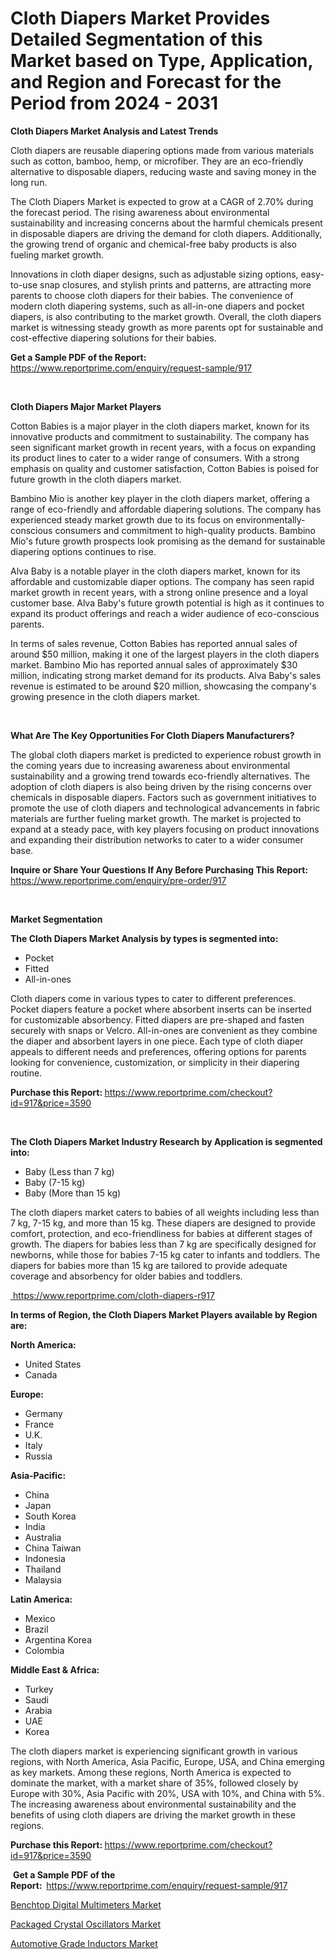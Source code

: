 <p><h1>Cloth Diapers Market Provides Detailed Segmentation of this Market based on Type, Application, and Region and Forecast for the Period from 2024 - 2031</h1></p><p><strong>Cloth Diapers Market Analysis and Latest Trends</strong></p>
<p><p>Cloth diapers are reusable diapering options made from various materials such as cotton, bamboo, hemp, or microfiber. They are an eco-friendly alternative to disposable diapers, reducing waste and saving money in the long run.</p><p>The Cloth Diapers Market is expected to grow at a CAGR of 2.70% during the forecast period. The rising awareness about environmental sustainability and increasing concerns about the harmful chemicals present in disposable diapers are driving the demand for cloth diapers. Additionally, the growing trend of organic and chemical-free baby products is also fueling market growth.</p><p>Innovations in cloth diaper designs, such as adjustable sizing options, easy-to-use snap closures, and stylish prints and patterns, are attracting more parents to choose cloth diapers for their babies. The convenience of modern cloth diapering systems, such as all-in-one diapers and pocket diapers, is also contributing to the market growth. Overall, the cloth diapers market is witnessing steady growth as more parents opt for sustainable and cost-effective diapering solutions for their babies.</p></p>
<p><strong>Get a Sample PDF of the Report:&nbsp;</strong> <a href="https://www.reportprime.com/enquiry/request-sample/917">https://www.reportprime.com/enquiry/request-sample/917</a></p>
<p>&nbsp;</p>
<p><strong>Cloth Diapers Major Market Players</strong></p>
<p><p>Cotton Babies is a major player in the cloth diapers market, known for its innovative products and commitment to sustainability. The company has seen significant market growth in recent years, with a focus on expanding its product lines to cater to a wider range of consumers. With a strong emphasis on quality and customer satisfaction, Cotton Babies is poised for future growth in the cloth diapers market.</p><p>Bambino Mio is another key player in the cloth diapers market, offering a range of eco-friendly and affordable diapering solutions. The company has experienced steady market growth due to its focus on environmentally-conscious consumers and commitment to high-quality products. Bambino Mio's future growth prospects look promising as the demand for sustainable diapering options continues to rise.</p><p>Alva Baby is a notable player in the cloth diapers market, known for its affordable and customizable diaper options. The company has seen rapid market growth in recent years, with a strong online presence and a loyal customer base. Alva Baby's future growth potential is high as it continues to expand its product offerings and reach a wider audience of eco-conscious parents.</p><p>In terms of sales revenue, Cotton Babies has reported annual sales of around $50 million, making it one of the largest players in the cloth diapers market. Bambino Mio has reported annual sales of approximately $30 million, indicating strong market demand for its products. Alva Baby's sales revenue is estimated to be around $20 million, showcasing the company's growing presence in the cloth diapers market.</p></p>
<p>&nbsp;</p>
<p><strong>What Are The Key Opportunities For Cloth Diapers Manufacturers?</strong></p>
<p><p>The global cloth diapers market is predicted to experience robust growth in the coming years due to increasing awareness about environmental sustainability and a growing trend towards eco-friendly alternatives. The adoption of cloth diapers is also being driven by the rising concerns over chemicals in disposable diapers. Factors such as government initiatives to promote the use of cloth diapers and technological advancements in fabric materials are further fueling market growth. The market is projected to expand at a steady pace, with key players focusing on product innovations and expanding their distribution networks to cater to a wider consumer base.</p></p>
<p><strong>Inquire or Share Your Questions If Any Before Purchasing This Report:</strong> <a href="https://www.reportprime.com/enquiry/pre-order/917">https://www.reportprime.com/enquiry/pre-order/917</a></p>
<p>&nbsp;</p>
<p><strong>Market Segmentation</strong></p>
<p><strong>The Cloth Diapers Market Analysis by types is segmented into:</strong></p>
<p><ul><li>Pocket</li><li>Fitted</li><li>All-in-ones</li></ul></p>
<p><p>Cloth diapers come in various types to cater to different preferences. Pocket diapers feature a pocket where absorbent inserts can be inserted for customizable absorbency. Fitted diapers are pre-shaped and fasten securely with snaps or Velcro. All-in-ones are convenient as they combine the diaper and absorbent layers in one piece. Each type of cloth diaper appeals to different needs and preferences, offering options for parents looking for convenience, customization, or simplicity in their diapering routine.</p></p>
<p><strong>Purchase this Report:&nbsp;</strong><a href="https://www.reportprime.com/checkout?id=917&price=3590">https://www.reportprime.com/checkout?id=917&price=3590</a></p>
<p>&nbsp;</p>
<p><strong>The Cloth Diapers Market Industry Research by Application is segmented into:</strong></p>
<p><ul><li>Baby (Less than 7 kg)</li><li>Baby (7-15 kg)</li><li>Baby (More than 15 kg)</li></ul></p>
<p><p>The cloth diapers market caters to babies of all weights including less than 7 kg, 7-15 kg, and more than 15 kg. These diapers are designed to provide comfort, protection, and eco-friendliness for babies at different stages of growth. The diapers for babies less than 7 kg are specifically designed for newborns, while those for babies 7-15 kg cater to infants and toddlers. The diapers for babies more than 15 kg are tailored to provide adequate coverage and absorbency for older babies and toddlers.</p></p>
<p><a href="https://www.reportprime.com/cloth-diapers-r917">&nbsp;https://www.reportprime.com/cloth-diapers-r917</a></p>
<p><strong>In terms of Region, the Cloth Diapers Market Players available by Region are:</strong></p>
<p>
    <p> <strong> North America: </strong>
        <ul>
            <li>United States</li>
            <li>Canada</li>
        </ul>
        </p> 
    <p> <strong> Europe: </strong>
        <ul>
            <li>Germany</li>
            <li>France</li>
            <li>U.K.</li>
            <li>Italy</li>
            <li>Russia</li>
        </ul>
        </p> 
    <p> <strong> Asia-Pacific: </strong>
        <ul>
            <li>China</li>
            <li>Japan</li>
            <li>South Korea</li>
            <li>India</li>
            <li>Australia</li>
            <li>China Taiwan</li>
            <li>Indonesia</li>
            <li>Thailand</li>
            <li>Malaysia</li>
        </ul>
        </p> 
    <p> <strong> Latin America: </strong>
        <ul>
            <li>Mexico</li>
            <li>Brazil</li>
            <li>Argentina Korea</li>
            <li>Colombia</li>
        </ul>
        </p> 
    <p> <strong> Middle East & Africa: </strong>
        <ul>
            <li>Turkey</li>
            <li>Saudi</li>
            <li>Arabia</li>
            <li>UAE</li>
            <li>Korea</li>
        </ul>
    </p>
    </p>
<p><p>The cloth diapers market is experiencing significant growth in various regions, with North America, Asia Pacific, Europe, USA, and China emerging as key markets. Among these regions, North America is expected to dominate the market, with a market share of 35%, followed closely by Europe with 30%, Asia Pacific with 20%, USA with 10%, and China with 5%. The increasing awareness about environmental sustainability and the benefits of using cloth diapers are driving the market growth in these regions.</p></p>
<p><strong>Purchase this Report: </strong><a href="https://www.reportprime.com/checkout?id=917&price=3590">https://www.reportprime.com/checkout?id=917&price=3590</a></p>
<p>&nbsp;<strong>Get a Sample PDF of the Report:&nbsp;&nbsp;</strong><a href="https://www.reportprime.com/enquiry/request-sample/917">https://www.reportprime.com/enquiry/request-sample/917</a></p>
<p><strong></strong></p>
<p><p><a href="https://github.com/zcbxbnir25/Market-Research-Report-List-1/blob/main/benchtop-digital-multimeters-market.md">Benchtop Digital Multimeters Market</a></p><p><a href="https://github.com/LitzyGulgowski2023/Market-Research-Report-List-1/blob/main/packaged-crystal-oscillators-market.md">Packaged Crystal Oscillators Market</a></p><p><a href="https://github.com/Sinjinluong3e0awx2m195k76/Market-Research-Report-List-3/blob/main/automotive-grade-inductors-market.md">Automotive Grade Inductors Market</a></p></p>